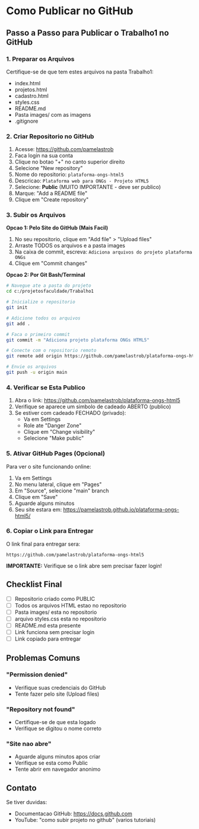 # Como Publicar no GitHub

## Passo a Passo para Publicar o Trabalho1 no GitHub

### 1. Preparar os Arquivos

Certifique-se de que tem estes arquivos na pasta Trabalho1:
- index.html
- projetos.html
- cadastro.html
- styles.css
- README.md
- Pasta images/ com as imagens
- .gitignore

### 2. Criar Repositorio no GitHub

1. Acesse: https://github.com/pamelastrob
2. Faca login na sua conta
3. Clique no botao "+" no canto superior direito
4. Selecione "New repository"
5. Nome do repositorio: `plataforma-ongs-html5`
6. Descricao: `Plataforma web para ONGs - Projeto HTML5`
7. Selecione: **Public** (MUITO IMPORTANTE - deve ser publico)
8. Marque: "Add a README file"
9. Clique em "Create repository"

### 3. Subir os Arquivos

**Opcao 1: Pelo Site do GitHub (Mais Facil)**

1. No seu repositorio, clique em "Add file" > "Upload files"
2. Arraste TODOS os arquivos e a pasta images
3. Na caixa de commit, escreva: `Adiciona arquivos do projeto plataforma ONGs`
4. Clique em "Commit changes"

**Opcao 2: Por Git Bash/Terminal**

```bash
# Navegue ate a pasta do projeto
cd c:/projetosfaculdade/Trabalho1

# Inicialize o repositorio
git init

# Adicione todos os arquivos
git add .

# Faca o primeiro commit
git commit -m "Adiciona projeto plataforma ONGs HTML5"

# Conecte com o repositorio remoto
git remote add origin https://github.com/pamelastrob/plataforma-ongs-html5.git

# Envie os arquivos
git push -u origin main
```

### 4. Verificar se Esta Publico

1. Abra o link: https://github.com/pamelastrob/plataforma-ongs-html5
2. Verifique se aparece um simbolo de cadeado ABERTO (publico)
3. Se estiver com cadeado FECHADO (privado):
   - Va em Settings
   - Role ate "Danger Zone"
   - Clique em "Change visibility"
   - Selecione "Make public"

### 5. Ativar GitHub Pages (Opcional)

Para ver o site funcionando online:

1. Va em Settings
2. No menu lateral, clique em "Pages"
3. Em "Source", selecione "main" branch
4. Clique em "Save"
5. Aguarde alguns minutos
6. Seu site estara em: https://pamelastrob.github.io/plataforma-ongs-html5/

### 6. Copiar o Link para Entregar

O link final para entregar sera:

```
https://github.com/pamelastrob/plataforma-ongs-html5
```

**IMPORTANTE:** Verifique se o link abre sem precisar fazer login!

## Checklist Final

- [ ] Repositorio criado como PUBLIC
- [ ] Todos os arquivos HTML estao no repositorio
- [ ] Pasta images/ esta no repositorio
- [ ] arquivo styles.css esta no repositorio
- [ ] README.md esta presente
- [ ] Link funciona sem precisar login
- [ ] Link copiado para entregar

## Problemas Comuns

### "Permission denied"
- Verifique suas credenciais do GitHub
- Tente fazer pelo site (Upload files)

### "Repository not found"
- Certifique-se de que esta logado
- Verifique se digitou o nome correto

### "Site nao abre"
- Aguarde alguns minutos apos criar
- Verifique se esta como Public
- Tente abrir em navegador anonimo

## Contato

Se tiver duvidas:
- Documentacao GitHub: https://docs.github.com
- YouTube: "como subir projeto no github" (varios tutoriais)

